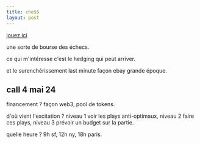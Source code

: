 ```yaml
---
title: che$$
layout: post
---
```


[jouez ici](https://legires.fr)

une sorte de bourse des échecs.

ce qui m'intéresse c'est le hedging qui peut arriver.

et le surenchérissement last minute façon ebay grande époque.

## call 4 mai 24

financement ? façon web3, pool de tokens.

d'où vient l'excitation ?
niveau 1 voir les plays anti-optimaux,
niveau 2 faire ces plays,
niveau 3 prévoir un budget sur la partie.

quelle heure ?
9h sf, 12h ny, 18h paris.
